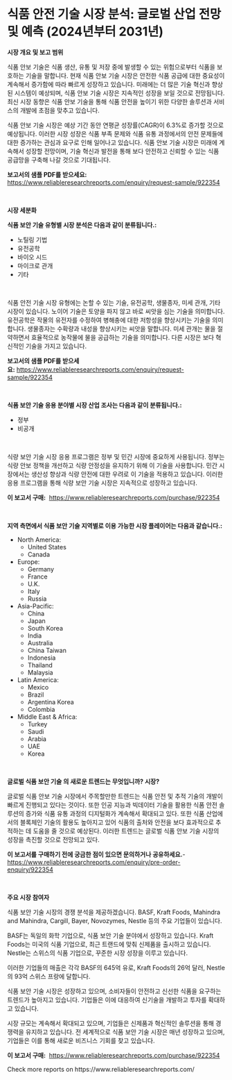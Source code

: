 <p><h1>식품 안전 기술 시장 분석: 글로벌 산업 전망 및 예측 (2024년부터 2031년)</h1></p><p><strong>시장 개요 및 보고 범위</strong></p>
<p><p>식품 안보 기술은 식품 생산, 유통 및 저장 중에 발생할 수 있는 위험으로부터 식품을 보호하는 기술을 말합니다. 현재 식품 안보 기술 시장은 안전한 식품 공급에 대한 중요성이 계속해서 증가함에 따라 빠르게 성장하고 있습니다. 미래에는 더 많은 기술 혁신과 향상된 시스템이 예상되며, 식품 안보 기술 시장은 지속적인 성장을 보일 것으로 전망됩니다. 최신 시장 동향은 식품 안보 기술을 통해 식품 안전을 높이기 위한 다양한 솔루션과 서비스의 개발에 초점을 맞추고 있습니다.</p><p>식품 안보 기술 시장은 예상 기간 동안 연평균 성장률(CAGR)이 6.3%로 증가할 것으로 예상됩니다. 이러한 시장 성장은 식품 부족 문제와 식품 유통 과정에서의 안전 문제들에 대한 증가하는 관심과 요구로 인해 일어나고 있습니다. 식품 안보 기술 시장은 미래에 계속해서 성장할 전망이며, 기술 혁신과 발전을 통해 보다 안전하고 신뢰할 수 있는 식품 공급망을 구축해 나갈 것으로 기대됩니다.</p></p>
<p><strong>보고서의 샘플 PDF를 받으세요:</strong> <a href="https://www.reliableresearchreports.com/enquiry/request-sample/922354">https://www.reliableresearchreports.com/enquiry/request-sample/922354</a></p>
<p>&nbsp;</p>
<p><strong>시장 세분화</strong></p>
<p><strong>식품 보안 기술 유형별 시장 분석은 다음과 같이 분류됩니다.:</strong></p>
<p><ul><li>노틸링 기법</li><li>유전공학</li><li>바이오 시드</li><li>마이크로 관개</li><li>기타</li></ul></p>
<p>&nbsp;</p>
<p><p>식품 안전 기술 시장 유형에는 논할 수 있는 기술, 유전공학, 생물종자, 미세 관개, 기타 시장이 있습니다. 노이어 기술은 토양을 파지 않고 바로 씨앗을 심는 기술을 의미합니다. 유전공학은 작물의 유전자를 수정하여 병해충에 대한 저항성을 향상시키는 기술을 의미합니다. 생물종자는 수확량과 내성을 향상시키는 씨앗을 말합니다. 미세 관개는 물을 절약하면서 효율적으로 농작물에 물을 공급하는 기술을 의미합니다. 다른 시장은 보다 혁신적인 기술을 가지고 있습니다.</p></p>
<p><strong>보고서의 샘플 PDF를 받으세요:</strong>&nbsp;<a href="https://www.reliableresearchreports.com/enquiry/request-sample/922354">https://www.reliableresearchreports.com/enquiry/request-sample/922354</a></p>
<p>&nbsp;</p>
<p><strong> 식품 보안 기술 응용 분야별 시장 산업 조사는 다음과 같이 분류됩니다.:</strong></p>
<p><ul><li>정부</li><li>비공개</li></ul></p>
<p>&nbsp;</p>
<p><p>식량 보안 기술 시장 응용 프로그램은 정부 및 민간 시장에 중요하게 사용됩니다. 정부는 식량 안보 정책을 개선하고 식량 안정성을 유지하기 위해 이 기술을 사용합니다. 민간 시장에서는 생산성 향상과 식량 안전에 대한 우려로 이 기술을 적용하고 있습니다. 이러한 응용 프로그램을 통해 식량 보안 기술 시장은 지속적으로 성장하고 있습니다.</p></p>
<p><strong>이 보고서 구매:</strong>&nbsp; <a href="https://www.reliableresearchreports.com/purchase/922354">https://www.reliableresearchreports.com/purchase/922354</a></p>
<p>&nbsp;</p>
<p><strong>지역 측면에서 식품 보안 기술 지역별로 이용 가능한 시장 플레이어는 다음과 같습니다.:</strong></p>
<p><ul>
    <li>
        North America:
        <ul>
            <li>United States</li>
            <li>Canada</li>
        </ul>
    </li>
    <li>
        Europe:
        <ul>
            <li>Germany</li>
            <li>France</li>
            <li>U.K.</li>
            <li>Italy</li>
            <li>Russia</li>
        </ul>
    </li>
    <li>
        Asia-Pacific:
        <ul>
            <li>China</li>
            <li>Japan</li>
            <li>South Korea</li>
            <li>India</li>
            <li>Australia</li>
            <li>China Taiwan</li>
            <li>Indonesia</li>
            <li>Thailand</li>
            <li>Malaysia</li>
        </ul>
    </li>
    <li>
        Latin America:
        <ul>
            <li>Mexico</li>
            <li>Brazil</li>
            <li>Argentina Korea</li>
            <li>Colombia</li>
        </ul>
    </li>
    <li>
        Middle East & Africa:
        <ul>
            <li>Turkey</li>
            <li>Saudi</li>
            <li>Arabia</li>
            <li>UAE</li>
            <li>Korea</li>
        </ul>
    </li>
    </ul></p>
<p>&nbsp;</p>
<p><strong>글로벌 식품 보안 기술 의 새로운 트렌드는 무엇입니까? 시장?</strong></p>
<p><p>글로벌 식품 안보 기술 시장에서 주목할만한 트렌드는 식품 안전 및 추적 기술의 개발이 빠르게 진행되고 있다는 것이다. 또한 인공 지능과 빅데이터 기술을 활용한 식품 안전 솔루션의 증가와 식품 유통 과정의 디지털화가 계속해서 확대되고 있다. 또한 식품 산업에서의 블록체인 기술의 활용도 높아지고 있어 식품의 출처와 안전을 보다 효과적으로 추적하는 데 도움을 줄 것으로 예상된다. 이러한 트렌드는 글로벌 식품 안보 기술 시장의 성장을 촉진할 것으로 전망되고 있다.</p></p>
<p><strong>이 보고서를 구매하기 전에 궁금한 점이 있으면 문의하거나 공유하세요.</strong>- <a href="https://www.reliableresearchreports.com/enquiry/pre-order-enquiry/922354">https://www.reliableresearchreports.com/enquiry/pre-order-enquiry/922354</a></p>
<p>&nbsp;</p>
<p><strong>주요 시장 참여자</strong></p>
<p><p>식품 보안 기술 시장의 경쟁 분석을 제공하겠습니다. BASF, Kraft Foods, Mahindra and Mahindra, Cargill, Bayer, Novozymes, Nestle 등의 주요 기업들이 있습니다.</p><p>BASF는 독일의 화학 기업으로, 식품 보안 기술 분야에서 성장하고 있습니다. Kraft Foods는 미국의 식품 기업으로, 최근 트랜드에 맞춰 신제품을 출시하고 있습니다. Nestle는 스위스의 식품 기업으로, 꾸준한 시장 성장을 이루고 있습니다.</p><p>이러한 기업들의 매출은 각각 BASF의 645억 유로, Kraft Foods의 26억 달러, Nestle의 93억 스위스 프랑에 달합니다.</p><p>식품 보안 기술 시장은 성장하고 있으며, 소비자들이 안전하고 신선한 식품을 요구하는 트렌드가 높아지고 있습니다. 기업들은 이에 대응하여 신기술을 개발하고 투자를 확대하고 있습니다.</p><p>시장 규모는 계속해서 확대되고 있으며, 기업들은 신제품과 혁신적인 솔루션을 통해 경쟁력을 유지하고 있습니다. 전 세계적으로 식품 보안 기술 시장은 매년 성장하고 있으며, 기업들은 이를 통해 새로운 비즈니스 기회를 찾고 있습니다.</p></p>
<p><strong>이 보고서 구매:</strong>&nbsp;&nbsp;<a href="https://www.reliableresearchreports.com/purchase/922354">https://www.reliableresearchreports.com/purchase/922354</a></p>
<p>Check more reports on https://www.reliableresearchreports.com/</p>
